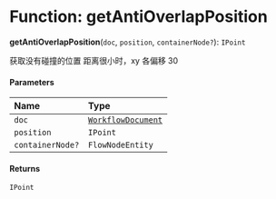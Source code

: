 # Function: getAntiOverlapPosition

**getAntiOverlapPosition**(`doc`, `position`, `containerNode?`): `IPoint`

获取没有碰撞的位置
距离很小时，xy 各偏移 30

#### Parameters

| Name | Type |
| :------ | :------ |
| `doc` | [`WorkflowDocument`](/auto-docs/free-layout-core/classes/WorkflowDocument.md) |
| `position` | `IPoint` |
| `containerNode?` | `FlowNodeEntity` |

#### Returns

`IPoint`
